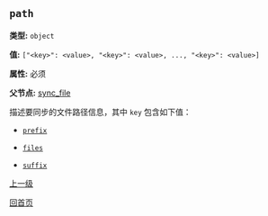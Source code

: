 `path`
----------

**类型:** `object`

**值:** `["<key>": <value>, "<key>": <value>, ..., "<key>": <value>]`

**属性:** 必须

**父节点:** [sync_file](sync_file.md)

描述要同步的文件路径信息，其中 `key` 包含如下值：

- [`prefix`](prefix.md)

- [`files`](files.md)

- [`suffix`](suffix.md)

[上一级](../sync.md)

[回首页](../../index.md)